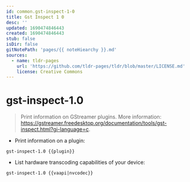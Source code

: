 ```yaml
---
id: common.gst-inspect-1-0
title: Gst Inspect 1 0
desc: ''
updated: 1690474846443
created: 1690474846443
stub: false
isDir: false
gitNotePath: 'pages/{{ noteHiearchy }}.md'
sources:
  - name: tldr-pages
    url: 'https://github.com/tldr-pages/tldr/blob/master/LICENSE.md'
    license: Creative Commons
---
```

# gst-inspect-1.0

> Print information on GStreamer plugins.
> More information: <https://gstreamer.freedesktop.org/documentation/tools/gst-inspect.html?gi-language=c>.

- Print information on a plugin:

`gst-inspect-1.0 {{plugin}}`

- List hardware transcoding capabilities of your device:

`gst-inspect-1.0 {{vaapi|nvcodec}}`

